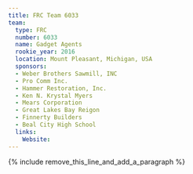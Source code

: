 ```yaml
---
title: FRC Team 6033
team:
  type: FRC
  number: 6033
  name: Gadget Agents
  rookie_year: 2016
  location: Mount Pleasant, Michigan, USA
  sponsors:
  - Weber Brothers Sawmill, INC
  - Pro Comm Inc.
  - Hammer Restoration, Inc.
  - Ken N. Krystal Myers
  - Mears Corporation
  - Great Lakes Bay Reigon
  - Finnerty Builders
  - Beal City High School
  links:
    Website:
---
```


{% include remove_this_line_and_add_a_paragraph %}
